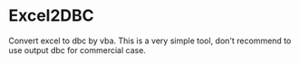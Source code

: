 # Excel2DBC
Convert excel to dbc by vba.
This is a very simple tool, don't recommend to use output dbc for commercial case.
